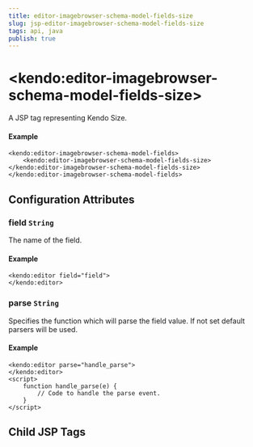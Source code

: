 ```yaml
---
title: editor-imagebrowser-schema-model-fields-size
slug: jsp-editor-imagebrowser-schema-model-fields-size
tags: api, java
publish: true
---
```


# \<kendo:editor-imagebrowser-schema-model-fields-size\>
A JSP tag representing Kendo Size.

#### Example
    <kendo:editor-imagebrowser-schema-model-fields>
        <kendo:editor-imagebrowser-schema-model-fields-size></kendo:editor-imagebrowser-schema-model-fields-size>
    </kendo:editor-imagebrowser-schema-model-fields>


## Configuration Attributes


### field `String`

The name of the field.

#### Example
    <kendo:editor field="field">
    </kendo:editor>



### parse `String`

Specifies the function which will parse the field value. If not set default parsers will be used.

#### Example
    <kendo:editor parse="handle_parse">
    </kendo:editor>
    <script>
        function handle_parse(e) {
            // Code to handle the parse event.
        }
    </script>



## Child JSP Tags
 
